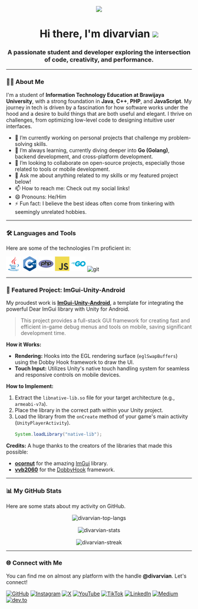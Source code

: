 <div id="header" align="center">
  <img src="https://media.giphy.com/media/M9gbBd9nbDrOTu1Mqx/giphy.gif" width="100"/>
</div>

<h1 align="center">
  Hi there, I'm divarvian 
  <img src="https://media.giphy.com/media/hvRJCLFzcasrR4ia7z/giphy.gif" width="30px"/>
</h1>

<h3 align="center">A passionate student and developer exploring the intersection of code, creativity, and performance.</h3>

---

### 👨‍💻 About Me

I'm a student of **Information Technology Education at Brawijaya University**, with a strong foundation in **Java**, **C++**, **PHP**, and **JavaScript**. My journey in tech is driven by a fascination for how software works under the hood and a desire to build things that are both useful and elegant. I thrive on challenges, from optimizing low-level code to designing intuitive user interfaces.

- 🔭 I’m currently working on personal projects that challenge my problem-solving skills.
- 🌱 I’m always learning, currently diving deeper into **Go (Golang)**, backend development, and cross-platform development.
- 👯 I’m looking to collaborate on open-source projects, especially those related to tools or mobile development.
- 💬 Ask me about anything related to my skills or my featured project below!
- 📫 How to reach me: Check out my social links!
- 😄 Pronouns: He/Him
- ⚡ Fun fact: I believe the best ideas often come from tinkering with seemingly unrelated hobbies.

---

### 🛠️ Languages and Tools

Here are some of the technologies I'm proficient in:

<p align="left">
  <img src="https://raw.githubusercontent.com/devicons/devicon/master/icons/java/java-original.svg" alt="java" width="40" height="40"/>
  <img src="https://raw.githubusercontent.com/devicons/devicon/master/icons/cplusplus/cplusplus-original.svg" alt="cplusplus" width="40" height="40"/>
  <img src="https://raw.githubusercontent.com/devicons/devicon/master/icons/php/php-original.svg" alt="php" width="40" height="40"/>
  <img src="https://raw.githubusercontent.com/devicons/devicon/master/icons/javascript/javascript-original.svg" alt="javascript" width="40" height="40"/>
  <img src="https://raw.githubusercontent.com/devicons/devicon/master/icons/go/go-original-wordmark.svg" alt="go" width="40" height="40"/>
  <img src="https://www.vectorlogo.zone/logos/git-scm/git-scm-icon.svg" alt="git" width="40" height="40"/>
</p>

---

### 🚀 Featured Project: ImGui-Unity-Android

My proudest work is **[ImGui-Unity-Android](https://github.com/divarvian/ImGui-Unity-Android)**, a template for integrating the powerful Dear ImGui library with Unity for Android.

> This project provides a full-stack GUI framework for creating fast and efficient in-game debug menus and tools on mobile, saving significant development time.

**How it Works:**
- **Rendering:** Hooks into the EGL rendering surface (`eglSwapBuffers`) using the Dobby Hook framework to draw the UI.
- **Touch Input:** Utilizes Unity's native touch handling system for seamless and responsive controls on mobile devices.

**How to Implement:**
1.  Extract the `libnative-lib.so` file for your target architecture (e.g., `armeabi-v7a`).
2.  Place the library in the correct path within your Unity project.
3.  Load the library from the `onCreate` method of your game's main activity (`UnityPlayerActivity`).
    ```java
    System.loadLibrary("native-lib");
    ```

**Credits:**
A huge thanks to the creators of the libraries that made this possible:
- **[ocornut](https://github.com/ocornut)** for the amazing [ImGui](https://github.com/ocornut/ImGui) library.
- **[vvb2060](https://github.com/vvb2060)** for the [DobbyHook](https://github.com/vvb2060/dobby-android) framework.

---

### 📊 My GitHub Stats

Here are some stats about my activity on GitHub.

<p align="center">
  <img align="center" src="https://github-readme-stats.vercel.app/api/top-langs?username=divarvian&show_icons=true&locale=en&layout=compact&theme=dracula" alt="divarvian-top-langs" />
</p>
<p align="center">
  <img align="center" src="https://github-readme-stats.vercel.app/api?username=divarvian&show_icons=true&locale=en&theme=dracula" alt="divarvian-stats" />
</p>
<p align="center">
  <img align="center" src="https://streak-stats.demolab.com?user=divarvian&theme=dracula&hide_border=true" alt="divarvian-streak" />
</p>

---

### 🌐 Connect with Me

You can find me on almost any platform with the handle **@divarvian**. Let's connect!

[![GitHub](https://img.shields.io/badge/GitHub-100000?logo=github&logoColor=white)](https://github.com/divarvian) 
[![Instagram](https://img.shields.io/badge/Instagram-%23E4405F.svg?logo=Instagram&logoColor=white)](https://instagram.com/divarvian) 
[![X](https://img.shields.io/badge/X-black.svg?logo=X&logoColor=white)](https://x.com/divarvian) 
[![YouTube](https://img.shields.io/badge/YouTube-%23FF0000.svg?logo=YouTube&logoColor=white)](https://youtube.com/@divarvian) 
[![TikTok](https://img.shields.io/badge/TikTok-%23000000.svg?logo=TikTok&logoColor=white)](https://tiktok.com/@divarvian) 
[![LinkedIn](https://img.shields.io/badge/LinkedIn-%230077B5.svg?logo=linkedin&logoColor=white)](https://linkedin.com/in/divarvian) 
[![Medium](https://img.shields.io/badge/Medium-12100E?logo=medium&logoColor=white)](https://medium.com/@divarvian)
[![dev.to](https://img.shields.io/badge/dev.to-0A0A0A?logo=dev.to&logoColor=white)](https://dev.to/divarvian) 
